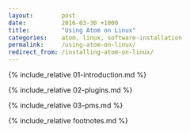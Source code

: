 ```yaml
---
layout:        post
date:          2016-03-30 +1000
title:         "Using Atom on Linux"
categories:    atom, linux, software-installation
permalink:     /using-atom-on-linux/
redirect_from: /installing-atom-on-linux/
---
```


{% include_relative 01-introduction.md %}

{% include_relative 02-plugins.md %}

{% include_relative 03-pms.md %}

{% include_relative footnotes.md %}
